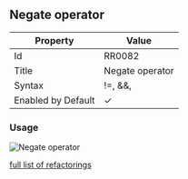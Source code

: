 ## Negate operator

| Property | Value |
| -------- | ----- |
| Id | RR0082 |
| Title | Negate operator |
| Syntax | \!=, &&, ||, \<, \<=, ==, \>, \>= |
| Enabled by Default | &#x2713; |

### Usage

![Negate operator](../../images/refactorings/NegateOperator.png)

[full list of refactorings](Refactorings.md)